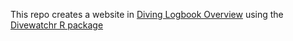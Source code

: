 This repo creates a website in [Diving Logbook Overview](rubenpp7.github.io) using the [Divewatchr R package](https://github.com/rubenpp7/divewatchr)

